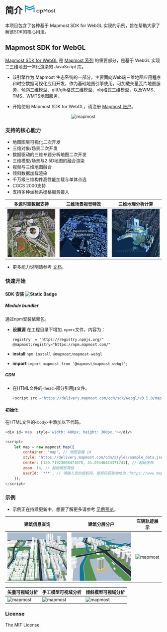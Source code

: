 # 简介 <img alt="mapmost" src="./docs/Mapmost_icon.png" width='100px'> 
本项目包含了各种基于 Mapmost SDK for WebGL 实现的示例，旨在帮助大家了解该SDK的核心用法。

## Mapmost SDK for WebGL

  [Mapmost SDK for WebGL](https://www.mapmost.com/#/layout/webgl/home/) 是 [Mapmost 系列](https://www.mapmost.com/) 的重要部分，是基于 WebGL 实现二三维地图一体化渲染的 JavaScript 库。
  
  - 该引擎作为 Mapmost 生态系统的一部分，主要面向Web端三维地图应用程序和时空数据可视化应用开发，作为基础地图引擎使用，可加载矢量瓦片地图服务、倾斜三维模型、gltf/glb格式三维模型、obj格式三维模型，以及WMS、TMS、WMTS地图服务。

  - 开始使用 Mapmost SDK for WebGL，请注册 [Mapmost 账户](https://www.mapmost.com/#/productApply/webgl)。

<div style='text-align:center'>
  <img alt="mapmost" src="./docs/addMarker.gif" width='600px' >
</div>

### 支持的核心能力

- 地图图层可视化二次开发
- 三维对象/场景二次开发
- 数据驱动的三维专题分析地图二次开发
- 三维模型/场景与2.5D地图的融合渲染
- 视频与三维地图融合
- 倾斜数据加载渲染
- 千万级三维构件高性能加载与单体点选
- CGCS 2000支持
- 支持多种坐标系栅格服务接入

|多源时空数据支持|三维场景视觉特效|三维地理分析计算
|---------|-----------------------|-----------------------
|<img alt="mapmost" src="./docs/webgl_multiSourceData.jpg" width='250px' height='155px'>|<img alt="mapmost" src="./docs/webgl_visualEffects.jpg"  width='250px' height='155px'>|<img alt="mapmost" src="./docs/webgl_geographicAnalysis.jpg"  width='250px' height='155px' >

- 更多能力说明请参考 [文档](https://www.mapmost.com/mapmost_docs/webgl/latest/docs/intro/)。

### 快速开始

#### SDK 安装 ![Static Badge](https://img.shields.io/badge/%40mapmost%2Fmapmost--webgl-3.5.0-green)

  ##### Module bundler

  通过npm安装依赖包。

  - **设置源**
   在工程目录下增加`.npmrc`文件，内容为：
    ```
    registry  = "https://registry.npmjs.org/"
    @mapmost:registry="https://npm.mapmost.com/"
    ```

  - **install**
  `npm install @mapmost/mapmost-webgl`

  - **import**
  `import mapmost from '@mapmost/mapmost-webgl';`

  ##### CDN

  - 在HTML文件的`<head>`部分引用js文件。
    ```js
    <script src ='https://delivery.mapmost.com/cdn/sdk/webgl/v3.5.0/mapmost-webgl-min.js'></script>
    ```


#### 初始化
在HTML文件的`<body>`中添加以下代码。

```js
<div id='map' style='width: 400px; height: 300px;'></div>
```
```js
<script>
    let map = new mapmost.Map({
        container: 'map', // 地图容器 id
        style: 'https://delivery.mapmost.com/cdn/styles/sample_data.json', // 详见 https://www.mapmost.com/mapmost_docs/webgl/latest/docs/map-style
        center: [120.71923008473078, 31.29446443371741], // 起始坐标
        zoom: 14, // 起始缩放等级
        userId: '***', // 请输入您的授权码，授权码获取地址为：https://www.mapmost.com/#/productApply/webgl
    });
</script>
```

### 示例

- 示例正在持续更新中，想要了解更多请参考 [示例预览](https://www.mapmost.com/mapmost_docs/webgl/latest/docs/card-default)。

|建筑信息查询|建筑分层分户|车辆轨迹展示
|---------|-----------------------|-----------------------
|<img alt="mapmost" src="./docs/queryBuildingInfo.gif"  width='250px' height='155px'>|<img alt="mapmost" src="./docs/queryBuildingStratifiedHouseholds.gif"  width='250px' height='155px'>|<img alt="mapmost" src="./docs/displayVehicleTrack.gif"  width='250px' height='155px'>

|矢量可视域分析|手工模型可视域分析|倾斜模型可视域分析
|---------|-----------------------|-----------------------
|<img alt="mapmost" src="./docs/vector_visualFieldAnalysis.gif"  width='250px' height='155px'>|<img alt="mapmost" src="./docs/model_visualFieldAnalysis.gif"  width='250px' height='155px'>|<img alt="mapmost" src="./docs/3DTiles_visualFieldAnalysis.gif"  width='250px' height='155px'>

### License
The MIT License.